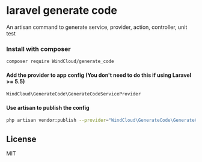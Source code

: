 # laravel generate code
An artisan command to generate service, provider, action, controller, unit test

### Install with composer

```sh
composer require WindCloud/generate_code
```

#### Add the provider to app config (You don't need to do this if using Laravel >= 5.5)
```sh
WindCloud\GenerateCode\GenerateCodeServiceProvider
```

#### Use artisan to publish the config
```sh
php artisan vendor:publish --provider="WindCloud\GenerateCode\GenerateCodeServiceProvider" --tag=config
```

License
----

MIT
